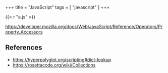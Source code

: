 +++
title = "JavaScript"
tags = [ "javascript" ]
+++

{{< r "a.js" >}}

<https://developer.mozilla.org/docs/Web/JavaScript/Reference/Operators/Property_Accessors>

## References

- <https://hyperpolyglot.org/scripting#dict-lookup>
- <https://rosettacode.org/wiki/Collections>
